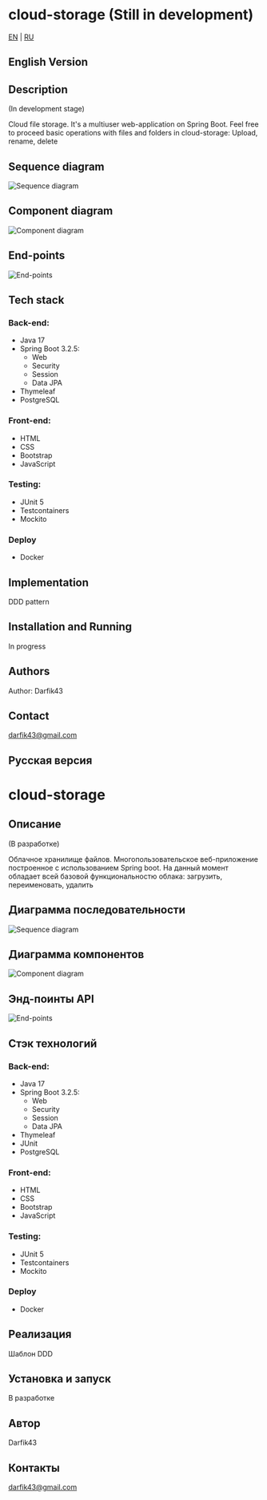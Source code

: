 # cloud-storage (Still in development)

[EN](#english-version) | [RU](#русская-версия)

## English Version

## Description
(In development stage)

Cloud file storage. It's a multiuser web-application on Spring Boot. Feel free to
proceed basic operations with files and folders in cloud-storage: Upload,
rename, delete

## Sequence diagram
![Sequence diagram](docs/sequence-diagram.png)

## Component diagram
![Component diagram](docs/component-diagram.png)

## End-points

![End-points](docs/end-points.png)


## Tech stack

### Back-end:

- Java 17
- Spring Boot 3.2.5:
    * Web
    * Security
    * Session
    * Data JPA
- Thymeleaf
- PostgreSQL

### Front-end:

- HTML
- CSS
- Bootstrap
- JavaScript

### Testing:
- JUnit 5
- Testcontainers
- Mockito

### Deploy
- Docker

## Implementation

DDD pattern

## Installation and Running

In progress

## Authors

Author: Darfik43

## Contact

darfik43@gmail.com

## Русская версия

# cloud-storage

## Описание

(В разработке)

Облачное хранилище файлов. Многопользовательское веб-приложение построенное с использованием
Spring boot. На данный момент обладает всей базовой функциональностю облака: 
загрузить, переименовать, удалить

## Диаграмма последовательности
![Sequence diagram](docs/sequence-diagram.png)

## Диаграмма компонентов
![Component diagram](docs/component-diagram.png)

## Энд-поинты API

![End-points](docs/end-points.png)

## Стэк технологий

### Back-end:

- Java 17
- Spring Boot 3.2.5:
    * Web
    * Security
    * Session
    * Data JPA
- Thymeleaf
- JUnit
- PostgreSQL

### Front-end:

- HTML
- CSS
- Bootstrap
- JavaScript

### Testing:
- JUnit 5
- Testcontainers
- Mockito

### Deploy

- Docker

## Реализация

Шаблон DDD

## Установка и запуск
В разработке

## Автор

Darfik43

## Контакты

darfik43@gmail.com
